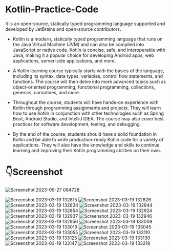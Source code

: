 # Kotlin-Practice-Code

It is an open-source, statically typed programming language supported and developed by JetBrains and open-source contributors.

- Kotlin is a modern, statically typed programming language that runs on the Java Virtual Machine (JVM) and can also be compiled into JavaScript or native code. Kotlin is concise, safe, and interoperable with Java, making it a popular choice for developing Android apps, web applications, server-side applications, and more.

- A Kotlin learning course typically starts with the basics of the language, including its syntax, data types, variables, control flow statements, and functions. The course will then delve into more advanced topics such as object-oriented programming, functional programming, collections, generics, coroutines, and more.

- Throughout the course, students will have hands-on experience with Kotlin through programming assignments and projects. They will learn how to use Kotlin in conjunction with other technologies such as Spring Boot, Android Studio, and IntelliJ IDEA. The course may also cover best practices for software development, testing, and debugging.

- By the end of the course, students should have a solid foundation in Kotlin and be able to write production-ready Kotlin code for a variety of applications. They will also have the knowledge and skills to continue learning and improving their Kotlin programming abilities on their own.

# 👇Screenshot
![Screenshot 2023-09-27 084728](https://github.com/muhsan-javed/Kotlin-Practice-Code/assets/67718185/c6f96d55-e6f5-45e9-811e-e4829c1754f2)


![Screenshot 2023-03-19 132815](https://user-images.githubusercontent.com/67718185/226163113-f67a654d-2062-48ed-b14d-4cf24f73d300.png)
![Screenshot 2023-03-19 132826](https://user-images.githubusercontent.com/67718185/226163116-577e22cf-f1af-4bf1-ac83-23e500521528.png)
![Screenshot 2023-03-19 132834](https://user-images.githubusercontent.com/67718185/226163118-841f9c57-27a4-4a3d-81f7-f476602f9875.png)
![Screenshot 2023-03-19 132844](https://user-images.githubusercontent.com/67718185/226163119-a15c8f01-6754-4ba0-8bd6-527295281911.png)
![Screenshot 2023-03-19 132854](https://user-images.githubusercontent.com/67718185/226163121-81f0fd12-c96f-4b20-b2fb-e0743a7d6197.png)
![Screenshot 2023-03-19 132924](https://user-images.githubusercontent.com/67718185/226163122-ddf151da-d86b-4217-bd9a-cdc58eb5dd84.png)
![Screenshot 2023-03-19 132937](https://user-images.githubusercontent.com/67718185/226163124-aeb4582b-730d-42c6-9ab2-adeb82946e2a.png)
![Screenshot 2023-03-19 132946](https://user-images.githubusercontent.com/67718185/226163125-526081c9-090d-42dd-a05b-81c3dd599c6f.png)
![Screenshot 2023-03-19 132956](https://user-images.githubusercontent.com/67718185/226163128-00d6ca53-8b2e-4f2e-99c4-bc0c05dbe745.png)
![Screenshot 2023-03-19 133009](https://user-images.githubusercontent.com/67718185/226163133-9974f96e-cb75-4716-a8dd-1df2a8087b22.png)
![Screenshot 2023-03-19 133019](https://user-images.githubusercontent.com/67718185/226163135-15dd754c-c363-4a00-a679-9ec246745f87.png)
![Screenshot 2023-03-19 133045](https://user-images.githubusercontent.com/67718185/226163137-1ec016cb-25de-46e6-b853-edb754bfc625.png)
![Screenshot 2023-03-19 133055](https://user-images.githubusercontent.com/67718185/226163138-04ea6b10-158e-4874-bae9-3c407f62c194.png)
![Screenshot 2023-03-19 133110](https://user-images.githubusercontent.com/67718185/226163140-782c185b-8b96-4022-b3e9-53d79cb1bae4.png)
![Screenshot 2023-03-19 133125](https://user-images.githubusercontent.com/67718185/226163143-93cd708d-6e34-4a39-9362-1cb0a93cafa0.png)
![Screenshot 2023-03-19 133130](https://user-images.githubusercontent.com/67718185/226163145-5b60dd86-de17-4759-922e-fa22a3144ba4.png)
![Screenshot 2023-03-19 133147](https://user-images.githubusercontent.com/67718185/226163146-b140f450-a1cf-4d1c-9423-105fc6679345.png)
![Screenshot 2023-03-19 133218](https://user-images.githubusercontent.com/67718185/226163152-53f9a104-bbc3-4e7e-90fd-13fee6b659b2.png)
